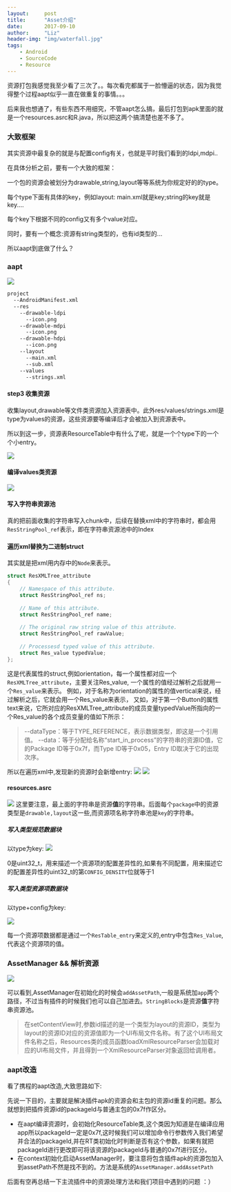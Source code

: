 ```yaml
---
layout:     post
title:      "Asset介绍"
date:       2017-09-10
author:     "Liz"
header-img: "img/waterfall.jpg"
tags:
    - Android
    - SourceCode
    - Resource
---
```


资源打包我感觉我至少看了三次了。。每次看完都属于一脸懵逼的状态，因为我觉得整个过程aapt似乎一直在做重复的事情。。。

后来我也想通了，有些东西不用细究，不管aapt怎么搞，最后打包到apk里面的就是一个resources.asrc和R.java，所以把这两个搞清楚也差不多了。


### 大致框架

其实资源中最复杂的就是与配置config有关，也就是平时我们看到的ldpi,mdpi..

在具体分析之前，要有一个大致的框架：

一个包的资源会被划分为drawable,string,layout等等系统为你规定好的的type。

每个type下面有具体的key，例如layout: main.xml就是key;string的key就是key....

每个key下根据不同的config又有多个value对应。

同时，要有一个概念:资源有string类型的，也有id类型的...

所以aapt到底做了什么？

### aapt 

![](/img/2017-09-10-asset/15050438411182.jpg)

```xml
project  
  --AndroidManifest.xml  
  --res  
    --drawable-ldpi  
      --icon.png  
    --drawable-mdpi  
      --icon.png  
    --drawable-hdpi  
      --icon.png  
    --layout  
      --main.xml  
      --sub.xml  
    --values  
      --strings.xml  
```


#### step3 收集资源

收集layout,drawable等文件类资源加入资源表中。此外res/values/strings.xml是type为values的资源，这些资源要等编译后才会被加入到资源表中。

所以到这一步，资源表ResourceTable中有什么了呢，就是一个个type下的一个个小entry。

![](/img/2017-09-10-asset/15050439374445.jpg)


#### 编译values类资源

![](/img/2017-09-10-asset/15050439502657.jpg)


#### 写入字符串资源池

真的把前面收集的字符串写入chunk中，后续在替换xml中的字符串时，都会用`ResStringPool_ref`表示，即在字符串资源池中的Index


#### 遍历xml替换为二进制struct

其实就是把xml用内存中的`Node`来表示。

```c
struct ResXMLTree_attribute  
{  
    // Namespace of this attribute.  
    struct ResStringPool_ref ns;  
  
    // Name of this attribute.  
    struct ResStringPool_ref name;  
  
    // The original raw string value of this attribute.  
    struct ResStringPool_ref rawValue;  
  
    // Processesd typed value of this attribute.  
    struct Res_value typedValue;  
};  
```

这是代表属性的struct,例如orientation，每一个属性都对应一个`ResXMLTree_attribute`，主要关注Res_value, 一个属性的值经过解析之后就用一个`Res_value`来表示。 例如，对于名称为orientation的属性的值vertical来说，经过解析之后，它就会用一个Res_value来表示，
 又如，对于第一个Button的属性text来说，它所对应的ResXMLTree_attribute的成员变量typedValue所指向的一个Res_value的各个成员变量的值如下所示：


>--dataType：等于TYPE_REFERENCE，表示数据类型，即这是一个引用值。
--data：等于分配给名称“start_in_process”的字符串的资源ID值，它的Package ID等于0x7f，而Type ID等于0x05，Entry ID取决于它的出现次序。
        
所以在遍历xml中,发现新的资源时会新增entry:
![](/img/2017-09-10-asset/15050441011978.jpg)
![](/img/2017-09-10-asset/15050441198717.jpg)


#### resources.asrc

![](/img/2017-09-10-asset/15050441301167.jpg)
这里要注意，最上面的字符串是资源**值**的字符串。后面每个`package`中的资源类型是`drawable,layout`这一些,而资源项名称字符串池是`key`的字符串。

##### 写入类型规范数据块

以type为key:
![](/img/2017-09-10-asset/15050442120160.jpg)

0是uint32_t，用来描述一个资源项的配置差异性的,如果有不同配置，用来描述它的配置差异性的uint32_t的第`CONFIG_DENSITY`位就等于1

##### 写入类型资源项数据块

以type+config为key:

![](/img/2017-09-10-asset/15050442501308.jpg)

每一个资源项数据都是通过一个`ResTable_entry`来定义的,entry中包含`Res_Value`,代表这个资源项的值。


### AssetManager && 解析资源

![](/img/2017-09-10-asset/15050443706422.jpg)

可以看到,AssetManager在初始化的时候会`addAssetPath`,一般是系统加`app`两个路径，不过当有插件的时候我们也可以自己加进去。`StringBlocks`是资源**值**字符串资源池。



>在setContentView时,参数id描述的是一个类型为layout的资源ID，类型为layout的资源ID对应的资源值即为一个UI布局文件名称。有了这个UI布局文件名称之后，Resources类的成员函数loadXmlResourceParser会加载对应的UI布局文件，并且得到一个XmlResourceParser对象返回给调用者。


### aapt改造

看了携程的aapt改造,大致思路如下:

先说一下目的，主要就是解决插件apk的资源会和主包的资源id重复的问题。那么就想到把插件资源id的packageId与普通主包的0x7f作区分。

* 在aapt编译资源时，会初始化ResourceTable类,这个类因为知道是在编译应用app所以packageId一定是0x7f,这时候我们可以增加命令行参数传入我们希望并合法的packageId,并在RT类初始化时判断是否有这个参数，如果有就把packageId进行更改即可将该资源的packageId与普通的0x7f进行区分。
* 在context初始化启动AssetManager时，要注意将包含插件apk的资源包加入到assetPath不然是找不到的。方法是系统的`AssetManager.addAssetPath`


后面有空再总结一下主流插件中的资源处理方法和我们项目中遇到的问题 ：）


